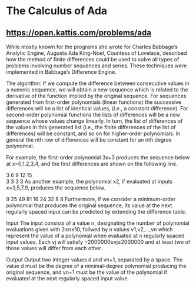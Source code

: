 # The Calculus of Ada
## https://open.kattis.com/problems/ada
While mostly known for the programs she wrote for Charles Babbage’s Analytic Engine, Augusta Ada King-Noel, Countess of Lovelace, described how the method of finite differences could be used to solve all types of problems involving number sequences and series. These techniques were implemented in Babbage’s Difference Engine.

The algorithm: If we compute the difference between consecutive values in a numeric sequence, we will obtain a new sequence which is related to the derivative of the function implied by the original sequence. For sequences generated from first-order polynomials (linear functions) the successive differences will be a list of identical values, (i.e., a constant difference). For second-order polynomial functions the lists of differences will be a new sequence whose values change linearly. In turn, the list of differences of the values in this generated list (i.e., the finite differences of the list of differences) will be constant, and so on for higher-order polynomials. In general the nth row of differences will be constant for an nth degree polynomial.

For example, the first-order polynomial 3x+3 produces the sequence below at x=0,1,2,3,4, and the first differences are shown on the following line.

3     6     9    12    15  
   3     3     3     3
As another example, the polynomial x2, if evaluated at inputs x=3,5,7,9, produces the sequence below.

9    25    49    81
  16    24    32
      8     8
Furthermore, if we consider a minimum-order polynomial that produces the original sequence, its value at the next regularly spaced input can be predicted by extending the difference table.

Input
The input consists of a value n, designating the number of polynomial evaluations given with 2≤n≤10, follwed by n values v1,v2,…,vn which represent the value of a polynomial when evaluated at n regularly spaced input values. Each vj will satisfy −2000000≤vj≤2000000 and at least two of those values will differ from each other.

Output
Output two integer values d and vn+1, separated by a space. The value d must be the degree of a minimal-degree polynomial producing the original sequence, and vn+1 must be the value of the polynomial if evaluated at the next regularly spaced input value.